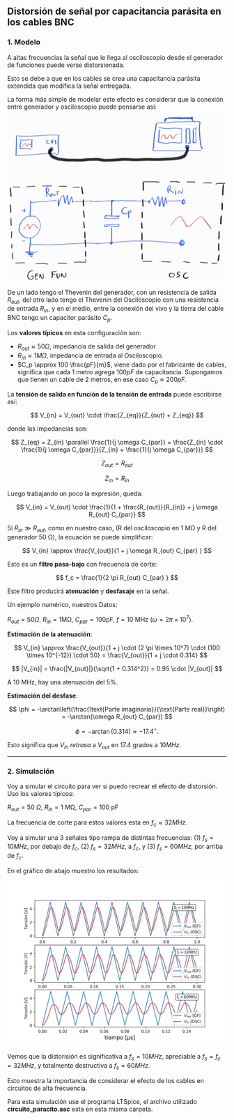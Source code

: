 ## Distorsión de señal por capacitancia parásita en los cables BNC

### 1. Modelo

A altas frecuencias la señal que le llega al osciloscopio desde el generador de funciones puede verse distorsionada.

Esto se debe a que en los cables se crea una capacitancia parásita extendida que modifica la señal entregada.

La forma más simple de modelar este efecto es considerar que la conexión entre generador y osciloscopio puede pensarse así:

![circ](datos/cap_parasita_esq.jpg)

De un lado tengo el Thevenin del generador, con un resistencia de salida $R_{out}$, del otro lado tengo el Thevenin del Osciloscopio con una resistencia de entrada $R_{in}$, y en el medio, entre la conexión del vivo y la tierra del cable BNC tengo un capacitor parásito $C_p$.

Los **valores típicos** en esta configuración son:

- $R_{out} \approx 50 \Omega$, impedancia de salida del generador
- $R_{in} \approx 1 M\Omega$, impedancia de entrada al Osciloscopio.
- $C_p \approx 100 \frac{pF}{m}$, viene dado por el fabricante de cables, significa que cada 1 metro agrega $100pF$ de capacitancia. Supongamos que tienen un cable de 2 metros, en ese caso $C_p \approx 200 pF$.

La **tensión de salida en función de la tensión de entrada**  puede escribirse así:

$$
V_{in} = V_{out} \cdot \frac{Z_{eq}}{Z_{out} + Z_{eq}}
$$

donde las impedancias son:  

$$
Z_{eq} = Z_{in} \parallel \frac{1}{j \omega C_{par}} = \frac{Z_{in} \cdot \frac{1}{j \omega C_{par}}}{Z_{in} + \frac{1}{j \omega C_{par}}}
$$

$$
Z_{out}=R_{out}
$$

$$
Z_{in}=R_{in}
$$

Luego trabajando un poco la expresión, queda:

$$
V_{in} = V_{out} \cdot \frac{1}{1 + \frac{R_{out}}{R_{in}} + j \omega  R_{out} C_{par}}
$$

Si $R_{in} \gg R_{out}$, como en nuestro caso, (R del osciloscopio en 1 MΩ y R del generador 50 Ω), la ecuación se puede simplificar:

$$
V_{in} \approx \frac{V_{out}}{1 + j \omega R_{out} C_{par} }
$$

Esto es un **filtro pasa-bajo** con frecuencia de corte:  

$$
f_c = \frac{1}{2 \pi R_{out} C_{par} }
$$  


Este filtro producirá **atenuación** y **desfasaje** en la señal. 


Un ejemplo numérico, nuestros Datos:  

$R_{out} = 50\Omega$, $R_{in} = 1\text{MΩ}$, $C_{par} = 100 \text{pF}$, $f = 10 \ \text{MHz}$ ($\omega = 2 \pi \times 10^7$).  

**Estimación de la atenuación**:  

$$
V_{in} \approx \frac{V_{out}}{1 + j \cdot (2 \pi \times 10^7) \cdot (100 \times 10^{-12}) \cdot 50} = \frac{V_{out}}{1 + j \cdot 0.314}
$$


$$
|V_{in}| = \frac{|V_{out}|}{\sqrt{1 + 0.314^2}} = 0.95 \cdot |V_{out}|
$$

A 10 MHz, hay una atenuación del 5%.


**Estimación del desfase**:

$$
\phi = -\arctan\left(\frac{\text{Parte imaginaria}}{\text{Parte real}}\right) = -\arctan(\omega R_{out} C_{par})
$$  

$$
\phi = -\arctan(0.314) \approx -17.4^\circ.
$$

Esto significa que $V_{in}$ *retrasa* a $V_{out}$ en $17.4$ grados a $10 MHz$. 

---
### 2. Simulación


Voy a simular el circuito para ver si puedo recrear el efecto de distorsión. Uso los valores típicos:

$R_{out} = 50 \ \Omega$, $R_{in} = 1 \ \text{MΩ}$, $C_{par} = 100 \ \text{pF}$

La frecuencia de corte para estos valores esta en $f_c \approx 32 MHz$.

Voy a simular una 3 señales tipo rampa de distintas frecuencias: (1) $f_s = 10 MHz$, por debajo de $f_c$, (2) $f_s = 32 MHz$, a $f_c$, y (3) $f_s = 60 MHz$, por arriba de $f_c$.

En el gráfico de abajo muestro los resultados:


![graf](datos/vin_vout.jpg)




Vemos que la distorisión es significativa a $f_s=10 MHz$, apreciable a $f_s=f_c=32 MHz$, y totalmente destructiva a $f_s=60 MHz$.

Esto muestra la importancia de considerar el efecto de los cables en circuitos de alta frecuencia.


Para esta simulación use el programa LTSpice, el archivo utilizado **circuito_paracito.asc** esta en esta misma carpeta.




